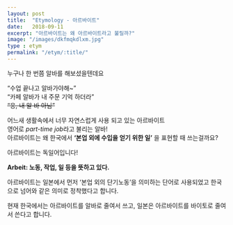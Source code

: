 ```yaml
---
layout: post
title:  "Etymology - 아르바이트"
date:   2018-09-11
excerpt: "아르바이트는 왜 아르바이트라고 불릴까?"
image: "/images/dkfmqkdlxm.jpg"
type : etym
permalink: "/etym/:title/"
---
```

누구나 한 번쯤 알바를 해보셨을텐데요

“수업 끝나고 알바가야해~”<br>
“카페 알바가 내 주문 기억 하더라”<br>
~~“응, 내 알 바 아님”~~<br>

어느새 생활속에서 너무 자연스럽게 사용 되고 있는 아르바이트<br>
영어로 *part-time job*라고 불리는 알바! <br>
아르바이트는 왜 한국에서 **‘본업 외에 수입을 얻기 위한 일’** 을 표현할 때 쓰는걸까요?

아르바이트는 독일어입니다!

**Arbeit: 노동, 작업, 일 등을 뜻하고 있다.**

아르바이트는 일본에서 먼저 ‘본업 외의 단기노동’을 의미하는 단어로 사용되었고 한국으로 넘어와 같은 의미로 정착했다고 합니다.

현재 한국에서는 아르바이트를 알바로 줄여서 쓰고,
일본은 아르바이트를 바이토로 줄여서 쓴다고 합니다.